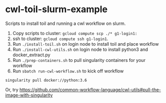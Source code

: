 cwl-toil-slurm-example
======================

Scripts to install toil and running a cwl workflow on slurm.

1. Copy scripts to cluster: `gcloud compute scp ./* g1-login1:`
2. ssh to cluster: `gcloud compute ssh g1-login1`.
3. Run `./install-toil.sh` on login node to install toil and place workflow
4. Run `./install-cwl-utils.sh` on login node to install python3 and docker_extract.py
5. Run `./prep-containers.sh` to pull singularity containers for your workflow
6. Run `sbatch run-cwl-workflow.sh` to kick off workflow

```
singularity pull docker://python:3.6
```

Or, try https://github.com/common-workflow-language/cwl-utils#pull-the-image-with-singularity
